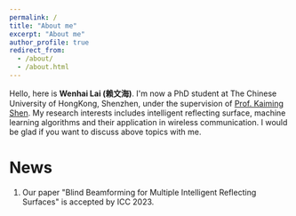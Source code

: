 ```yaml
---
permalink: /
title: "About me"
excerpt: "About me"
author_profile: true
redirect_from: 
  - /about/
  - /about.html
---
```


Hello, here is **Wenhai Lai (赖文海)**. I'm now a PhD student at The Chinese University of HongKong, Shenzhen, under the supervision of [Prof. Kaiming Shen](https://kaimingshen.github.io/index.html). My research interests includes intelligent reflecting surface, machine learning algorithms and their application in wireless communication. I would be glad if you want to discuss above topics with me.

News
======
1. Our paper "Blind Beamforming for Multiple Intelligent Reflecting Surfaces" is accepted by ICC 2023.

